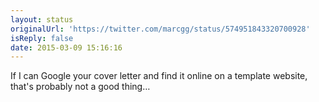 ```yaml
---
layout: status
originalUrl: 'https://twitter.com/marcgg/status/574951843320700928'
isReply: false
date: 2015-03-09 15:16:16
---
```


If I can Google your cover letter and find it online on a template website, that's probably not a good thing…
